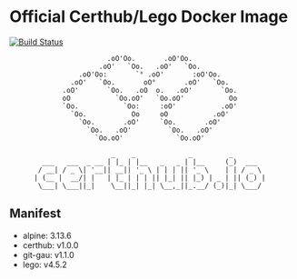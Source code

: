 Official Certhub/Lego Docker Image
==================================

[![Build Status](https://travis-ci.org/certhub/certhub-lego-docker.svg?branch=latest)](https://travis-ci.org/certhub/certhub-lego-docker)


                            .oO'Oo.       .oO'Oo.
                          .oO'   `Oo.   .oO'   `Oo.
                     .oO'Oo:       `° .oO'       :oO'Oo.
                   .oO'   `Oo.       oO°       .oO'   `Oo.
                 .oO'       `Oo.   .oO  o.   .oO'       `Oo.
                 oO           `Oo.oO'   `Oo.oO'           Oo
                 `Oo.           `Oo:     :oO'           .oO'
                   `Oo.           Oo     oO           .oO'
                     `Oo.       .oO'     `Oo.       .oO'
                       `Oo.   .oO'         `Oo.   .oO'
                         `Oo.oO'             `Oo.oO'

                             _    _             _         _
            ___   ___  _ __ | |_ | |__   _   _ | |__     (_)  ___
           / __| / _ \| '__|| __|| '_ \ | | | || '_ \    | | / _ \
          | (__ |  __/| |   | |_ | | | || |_| || |_) | _ | || (_) |
           \___| \___||_|    \__||_| |_| \__,_||_.__/ (_)|_| \___/


Manifest
--------

* alpine: 3.13.6
* certhub: v1.0.0
* git-gau: v1.1.0
* lego: v4.5.2

